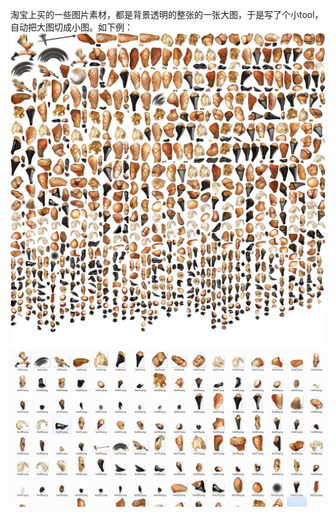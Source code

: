 淘宝上买的一些图片素材，都是背景透明的整张的一张大图，于是写了个小tool，自动把大图切成小图。如下例：
![大图](https://github.com/dreammyboy/CutImages/blob/master/amazon.png) 
![小图](https://github.com/dreammyboy/CutImages/blob/master/jietu.png) 

